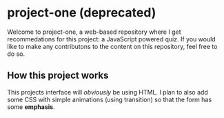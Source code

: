 # project-one (deprecated)
Welcome to project-one, a web-based repository where I get recommedations for this project: a JavaScript powered quiz. If you would like to make any contributons to the content on this repository, feel free to do so.

## How this project works
This projects interface will *obviously* be using HTML. I plan to also add some CSS with simple animations (using transition) so that the form has some **emphasis**.
